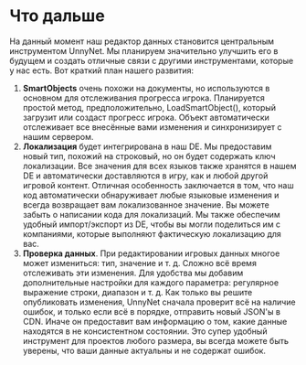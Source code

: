 # Что дальше

На данный момент наш редактор данных становится центральным инструментом UnnyNet. Мы планируем значительно улучшить его в будущем и создать отличные связи с другими инструментами, которые у нас есть. Вот краткий план нашего развития:

1. **SmartObjects** очень похожи на документы, но используются в основном для отслеживания прогресса игрока. Планируется простой метод, предположительно, LoadSmartObject<Type>(), который загрузит или создаст прогресс игрока. Объект автоматически отслеживает все внесённые вами изменения и синхронизирует с нашим сервером.
2. **Локализация** будет интегрирована в наш DE. Мы предоставим новый тип, похожий на строковый, но он будет содержать ключ локализации. Все значения для всех языков также хранятся в нашем DE и автоматически доставляются в игру, как и любой другой игровой контент. Отличная особенность заключается в том, что наш код автоматически обнаруживает любые языковые изменения и всегда возвращает вам локализованное значение. Вы можете забыть о написании кода для локализаций. Мы также обеспечим удобный импорт/экспорт из DE, чтобы вы могли поделиться им с компаниями, которые выполняют фактическую локализацию для вас.
3. **Проверка данных**. При редактировании игровых данных многое может измениться: тип, значение и т. д. Сложно всё время отслеживать эти изменения. Для удобства мы добавим дополнительные настройки для каждого параметра: регулярное выражение строки, диапазон и т. д. Как только вы решите опубликовать изменения, UnnyNet сначала проверит всё на наличие ошибок, и только если всё в порядке, отправить новый JSON'ы в CDN. Иначе он предоставит вам информацию о том, какие данные находятся в не консистентном состоянии. Это супер удобный инструмент для проектов любого размера, вы всегда можете быть уверены, что ваши данные актуальны и не содержат ошибок. 